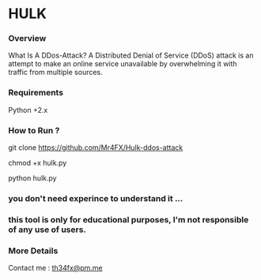 # HULK
### Overview
What Is A DDos-Attack?
A Distributed Denial of Service (DDoS) attack is an attempt to make an online service unavailable 
by overwhelming it with traffic from multiple sources.

### Requirements
Python +2.x
### How to Run ?
git clone https://github.com/Mr4FX/Hulk-ddos-attack

chmod +x hulk.py

python hulk.py

### you don't need experince to understand it ...
### this tool is only for educational purposes, I'm not responsible of any use of users.
### More Details
Contact me : th34fx@pm.me
